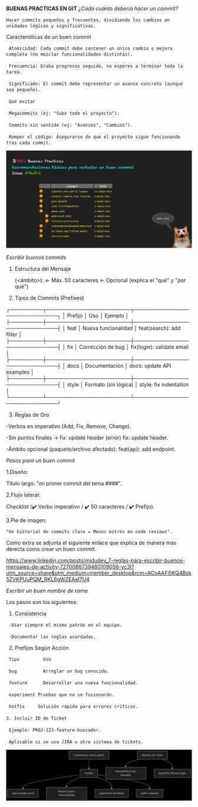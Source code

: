 **BUENAS PRACTICAS EN GIT**
 *¿Cada cuánto debería hacer un commit?*
   
    Hacer commits pequeños y frecuentes, dividiendo los cambios en unidades lógicas y significativas.

   Características de un buen commit
  
     Atomicidad: Cada commit debe contener un único cambio o mejora completa (no mezclar funcionalidades distintas).

     Frecuencia: Graba progresos seguido, no esperes a terminar toda la tarea.
     
     Significado: El commit debe representar un avance concreto (aunque sea pequeño).

     Qué evitar

     Megacommits (ej: "Subo todo el proyecto").
     
     Commits sin sentido (ej: "Avances", "Cambios").
 
     Romper el código: Asegurarse de que el proyecto sigue funcionando tras cada commit.

![buencommit](imagenes/1_eTcw2ApU_y73IOrwws_KvA.png)

*Escribir buenos commits*

 1. Estructura del Mensaje

    <tipo>(<ámbito>): <mensaje breve>  ← Máx. 50 caracteres
    <BLANK LINE>
    <cuerpo detallado>  ← Opcional (explica el "qué" y "por qué")

  2. Tipos de Commits (Prefixes)
   
   ┌─────────┬───────────────────────┬─────────────────────────────┐
   │ Prefijo │ Uso                   │ Ejemplo                     │
   ├─────────┼───────────────────────┼─────────────────────────────┤
   │ feat    │ Nueva funcionalidad   │ feat(search): add filter    │
   ├─────────┼───────────────────────┼─────────────────────────────┤
   │ fix     │ Corrección de bug     │ fix(login): validate email  │
   ├─────────┼───────────────────────┼─────────────────────────────┤
   │ docs    │ Documentación         │ docs: update API examples   │
   ├─────────┼───────────────────────┼─────────────────────────────┤
   │ style   │ Formato (sin lógica)  │ style: fix indentation      │
   └─────────┴───────────────────────┴─────────────────────────────┘

  3. Reglas de Oro

   -Verbos en imperativo (Add, Fix, Remove, Change).

   -Sin puntos finales → fix: update header (error) fix: update header.

   -Ámbito opcional (paquete/archivo afectado): feat(api): add endpoint.
 
  *Pasos para un buen commit*
   
   1.Diseño:

   Título largo: "mi primer commit del tema ####".

   2.Flujo lateral:

   Checklist (✔️ Verbo imperativo / ✔️ 50 caracteres / ✔️ Prefijo).

   3.Pie de imagen:
    
    "Un historial de commits claro = Menos estrés en code reviews".

  Como extra se adjunta el siguiente enlace que explica de manera mas derecta 
  como crear un buen commit.

  https://www.linkedin.com/posts/midudev_7-reglas-para-escribir-buenos-mensajes-de-activity-7270088739480109056-yc3I?utm_source=share&utm_medium=member_desktop&rcm=ACoAAFi5KQ4Bsk5ZVKPUuPQM_RKL6gWZEAel7U4

  *Escribir un buen nombre de rama*

  Los pasos son los siguientes:

   1. Consistencia

     -Usar siempre el mismo patrón en el equipo.

     -Documentar las reglas acordadas.

   2. Prefijos Según Acción
     
     Tipo	      Uso
     
     bug	      Arreglar un bug conocido.

     feature	  Desarrollar una nueva funcionalidad.

     experiment	Pruebas que no se fusionarán.
     
     hotfix    	Solución rápida para errores críticos.

    3. Incluir ID de Ticket

     Ejemplo: PROJ-123-feature-buscador.

     Aplicable si se usa JIRA u otro sistema de tickets.

  ![buenas](imagenes/buen.png)

  

